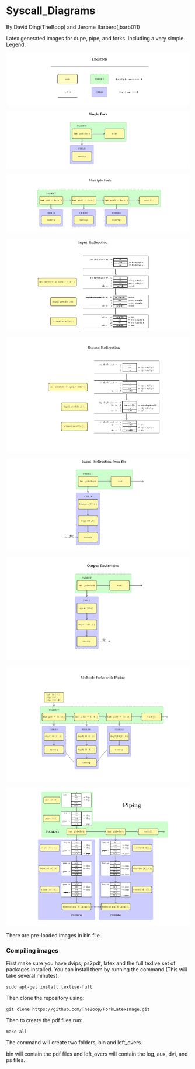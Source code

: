 # Syscall_Diagrams
By David Ding(TheBoop) and Jerome Barbero(jbarb011)

Latex generated images for dupe, pipe, and forks. Including a very simple Legend.

![Pic](https://github.com/TheBoop/ForkLatexImage/blob/master/images/legend.png)

![Pic](https://github.com/TheBoop/ForkLatexImage/blob/master/images/Single%20Fork.png)

![Pic](https://github.com/TheBoop/ForkLatexImage/blob/master/images/Multiple%20Forks.png)

![Pic](https://github.com/TheBoop/ForkLatexImage/blob/master/images/Dup%20In.png)

![Pic](https://github.com/TheBoop/ForkLatexImage/blob/master/images/Dup%20Out.png)

![Pic](https://github.com/TheBoop/ForkLatexImage/blob/master/images/Input%20Redirection.png)

![Pic](https://github.com/TheBoop/ForkLatexImage/blob/master/images/Output%20Redirection.png)

![Pic](https://github.com/TheBoop/ForkLatexImage/blob/master/images/Multiple%20Forks%20with%20Piping.png)

![Pic](https://github.com/TheBoop/ForkLatexImage/blob/master/images/Piping.png)

There are pre-loaded images in bin file.

### Compiling images
First make sure you have dvips, ps2pdf, latex and the full texlive set of packages installed. You can install them by running the command (This will take several minutes):
```
sudo apt-get install texlive-full
```
Then clone the repository using:
```
git clone https://github.com/TheBoop/ForkLatexImage.git
```
Then to create the pdf files run:
```
make all
```

The command will create two folders, bin and left_overs.

bin will contain the pdf files and left_overs will contain the log, aux, dvi, and ps files.
